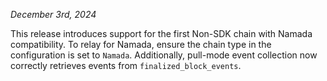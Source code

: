 *December 3rd, 2024*

This release introduces support for the first Non-SDK chain with Namada compatibility. To relay for Namada, ensure the chain type in the configuration is set to `Namada`. Additionally, pull-mode event collection now correctly retrieves events from `finalized_block_events`.
